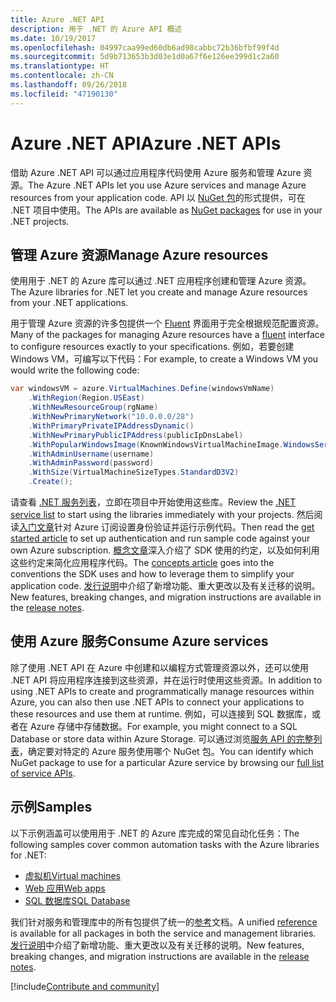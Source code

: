 ```yaml
---
title: Azure .NET API
description: 用于 .NET 的 Azure API 概述
ms.date: 10/19/2017
ms.openlocfilehash: 04997caa99ed60db6ad98cabbc72b36bfbf99f4d
ms.sourcegitcommit: 5d9b713653b3d03e1d0a67f6e126ee399d1c2a60
ms.translationtype: HT
ms.contentlocale: zh-CN
ms.lasthandoff: 09/26/2018
ms.locfileid: "47190130"
---
```

# <a name="azure-net-apis"></a><span data-ttu-id="f82e4-103">Azure .NET API</span><span class="sxs-lookup"><span data-stu-id="f82e4-103">Azure .NET APIs</span></span>

<span data-ttu-id="f82e4-104">借助 Azure .NET API 可以通过应用程序代码使用 Azure 服务和管理 Azure 资源。</span><span class="sxs-lookup"><span data-stu-id="f82e4-104">The Azure .NET APIs let you use Azure services and manage Azure resources from your application code.</span></span> <span data-ttu-id="f82e4-105">API 以 [NuGet 包](/dotnet/api/overview/azure/)的形式提供，可在 .NET 项目中使用。</span><span class="sxs-lookup"><span data-stu-id="f82e4-105">The APIs are available as [NuGet packages](/dotnet/api/overview/azure/) for use in your .NET projects.</span></span> 

## <a name="manage-azure-resources"></a><span data-ttu-id="f82e4-106">管理 Azure 资源</span><span class="sxs-lookup"><span data-stu-id="f82e4-106">Manage Azure resources</span></span>

<span data-ttu-id="f82e4-107">使用用于 .NET 的 Azure 库可以通过 .NET 应用程序创建和管理 Azure 资源。</span><span class="sxs-lookup"><span data-stu-id="f82e4-107">The Azure libraries for .NET let you create and manage Azure resources from your .NET applications.</span></span>

<span data-ttu-id="f82e4-108">用于管理 Azure 资源的许多包提供一个 [Fluent](dotnet-sdk-azure-concepts.md) 界面用于完全根据规范配置资源。</span><span class="sxs-lookup"><span data-stu-id="f82e4-108">Many of the packages for managing Azure resources have a [fluent](dotnet-sdk-azure-concepts.md) interface to configure resources exactly to your specifications.</span></span> <span data-ttu-id="f82e4-109">例如，若要创建 Windows VM，可编写以下代码：</span><span class="sxs-lookup"><span data-stu-id="f82e4-109">For example, to create a Windows VM you would write the following code:</span></span>

```csharp
var windowsVM = azure.VirtualMachines.Define(windowsVmName)
    .WithRegion(Region.USEast)
    .WithNewResourceGroup(rgName)
    .WithNewPrimaryNetwork("10.0.0.0/28")
    .WithPrimaryPrivateIPAddressDynamic()
    .WithNewPrimaryPublicIPAddress(publicIpDnsLabel)
    .WithPopularWindowsImage(KnownWindowsVirtualMachineImage.WindowsServer2012R2Datacenter)
    .WithAdminUsername(username)
    .WithAdminPassword(password)
    .WithSize(VirtualMachineSizeTypes.StandardD3V2)
    .Create();
 ```

<span data-ttu-id="f82e4-110">请查看 [.NET 服务列表](/dotnet/api/overview/azure/)，立即在项目中开始使用这些库。</span><span class="sxs-lookup"><span data-stu-id="f82e4-110">Review the [.NET service list](/dotnet/api/overview/azure/) to start using the libraries immediately with your projects.</span></span> <span data-ttu-id="f82e4-111">然后阅读[入门文章](dotnet-sdk-azure-get-started.md)针对 Azure 订阅设置身份验证并运行示例代码。</span><span class="sxs-lookup"><span data-stu-id="f82e4-111">Then read the [get started article](dotnet-sdk-azure-get-started.md) to set up authentication and run sample code against your own Azure subscription.</span></span>  <span data-ttu-id="f82e4-112">[概念文章](dotnet-sdk-azure-concepts.md)深入介绍了 SDK 使用的约定，以及如何利用这些约定来简化应用程序代码。</span><span class="sxs-lookup"><span data-stu-id="f82e4-112">The [concepts article](dotnet-sdk-azure-concepts.md) goes into the conventions the SDK uses and how to leverage them to simplify your application code.</span></span> <span data-ttu-id="f82e4-113">[发行说明](dotnet-sdk-azure-release-notes.md)中介绍了新增功能、重大更改以及有关迁移的说明。</span><span class="sxs-lookup"><span data-stu-id="f82e4-113">New features, breaking changes, and migration instructions are available in the [release notes](dotnet-sdk-azure-release-notes.md).</span></span>

## <a name="consume-azure-services"></a><span data-ttu-id="f82e4-114">使用 Azure 服务</span><span class="sxs-lookup"><span data-stu-id="f82e4-114">Consume Azure services</span></span>

<span data-ttu-id="f82e4-115">除了使用 .NET API 在 Azure 中创建和以编程方式管理资源以外，还可以使用 .NET API 将应用程序连接到这些资源，并在运行时使用这些资源。</span><span class="sxs-lookup"><span data-stu-id="f82e4-115">In addition to using .NET APIs to create and programmatically manage resources within Azure, you can also then use .NET APIs to connect your applications to these resources and use them at runtime.</span></span>  <span data-ttu-id="f82e4-116">例如，可以连接到 SQL 数据库，或者在 Azure 存储中存储数据。</span><span class="sxs-lookup"><span data-stu-id="f82e4-116">For example, you might connect to a SQL Database or store data within Azure Storage.</span></span>  <span data-ttu-id="f82e4-117">可以通过浏览[服务 API 的完整列表](/dotnet/api/overview/azure/)，确定要对特定的 Azure 服务使用哪个 NuGet 包。</span><span class="sxs-lookup"><span data-stu-id="f82e4-117">You can identify which NuGet package to use for a particular Azure service by browsing our [full list of service APIs](/dotnet/api/overview/azure/).</span></span>  

## <a name="samples"></a><span data-ttu-id="f82e4-118">示例</span><span class="sxs-lookup"><span data-stu-id="f82e4-118">Samples</span></span>

<span data-ttu-id="f82e4-119">以下示例涵盖可以使用用于 .NET 的 Azure 库完成的常见自动化任务：</span><span class="sxs-lookup"><span data-stu-id="f82e4-119">The following samples cover common automation tasks with the Azure libraries for .NET:</span></span>

- [<span data-ttu-id="f82e4-120">虚拟机</span><span class="sxs-lookup"><span data-stu-id="f82e4-120">Virtual machines</span></span>](dotnet-sdk-azure-virtual-machine-samples.md)
- [<span data-ttu-id="f82e4-121">Web 应用</span><span class="sxs-lookup"><span data-stu-id="f82e4-121">Web apps</span></span>](dotnet-sdk-azure-web-apps-samples.md)
- [<span data-ttu-id="f82e4-122">SQL 数据库</span><span class="sxs-lookup"><span data-stu-id="f82e4-122">SQL Database</span></span>](dotnet-sdk-azure-sql-database-samples.md)

<span data-ttu-id="f82e4-123">我们针对服务和管理库中的所有包提供了统一的[参考](/dotnet/api/overview/azure/?view=azure-dotnet)文档。</span><span class="sxs-lookup"><span data-stu-id="f82e4-123">A unified [reference](/dotnet/api/overview/azure/?view=azure-dotnet) is available for all packages in both the service and management libraries.</span></span> <span data-ttu-id="f82e4-124">[发行说明](dotnet-sdk-azure-release-notes.md)中介绍了新增功能、重大更改以及有关迁移的说明。</span><span class="sxs-lookup"><span data-stu-id="f82e4-124">New features, breaking changes, and migration instructions are available in the [release notes](dotnet-sdk-azure-release-notes.md).</span></span>

[!include[Contribute and community](includes/contribute.md)]